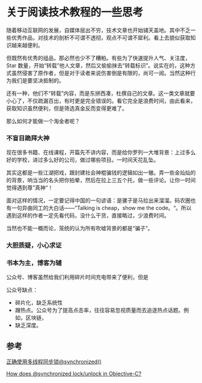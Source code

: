 # 关于阅读技术教程的一些思考

随着移动互联网的发展，自媒体层出不穷，技术文章也开始铺天盖地。其中不乏一些优秀作品，对技术的剖析不可谓不透彻，观点不可谓不犀利。看上去貌似获取知识越来越便利。

但既然有优秀的组品，那必然也少不了糟粕。有些为了快速提升人气、关注度，Star 数量，开始“转载”他人文章，然后又偷偷抹去“转载标识”。说实在的，这种方式虽然侵害了原作者，但是对于读者来说伤害倒是有限的，尚可一阅。当然这种行为我们是要坚决抵制的。

还有一种，他们不“转载”内容，而是东拼西凑，杜撰自己的文章。这一类文章就要小心了，不仅疏漏百出，有时更是完全错误的。看它完全是浪费时间，由此看来，获取知识虽然便利，但是筛选真金反而变得更难了。

那么如何才能做一个淘金者呢？

### 不盲目跪拜大神

现在很多书籍、在线课程，开篇先不讲内容，而是给你罗列一大堆背景：上过多么好的学校，进过多么好的公司，做过哪些项目。一时间天花乱坠。

其实这都是一些江湖把戏，跟封建社会神棍骗钱的逻辑如出一辙。弄一些金灿灿的的背景，响当当的名头把你拍晕，然后在拉上三五个托，做一些评论。让你一时间觉得遇到尊”真神“！

面对这样的情况，一定要记得中国的一句谚语：是骡子是马拉出来溜溜。码农圈也有一句异曲同工的大白话——”Talking is cheap，show me the code。“。所以遇到这样的作者一定先看代码，没什么干货，直接略过，少浪费时间。

当然也不能一概而论，笼统的认为所有吹嘘背景的都是“骗子”。

### 大胆质疑，小心求证


### 书本为主，博客为辅
公众号、博客虽然给我们利用碎片时间充电带来了便利，但是

公众号缺点：
- 碎片化，缺乏系统性
- 蹭热点。公众号为了提高点击率，往往容易忽视质量而去追逐热点话题。例如，区块链，
- 缺乏深度。


## 参考

[正确使用多线程同步锁@synchronized()](http://mrpeak.cn/blog/synchronized/)

[How does @synchronized lock/unlock in Objective-C?](https://stackoverflow.com/questions/1215330/how-does-synchronized-lock-unlock-in-objective-c)